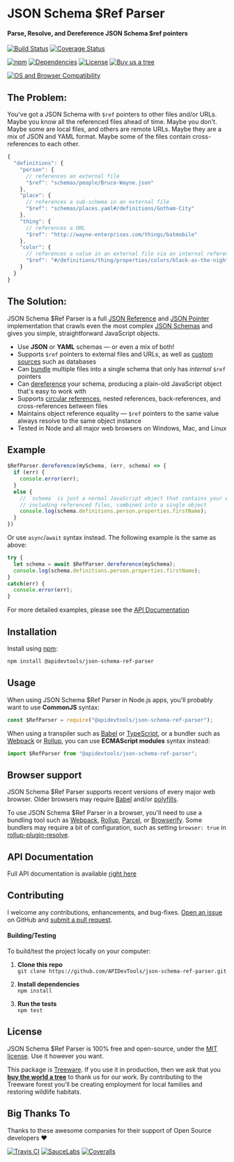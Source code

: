 JSON Schema $Ref Parser
============================
#### Parse, Resolve, and Dereference JSON Schema $ref pointers

[![Build Status](https://github.com/APIDevTools/json-schema-ref-parser/workflows/CI-CD/badge.svg?branch=master)](https://github.com/APIDevTools/json-schema-ref-parser/actions)
[![Coverage Status](https://coveralls.io/repos/github/APIDevTools/json-schema-ref-parser/badge.svg?branch=master)](https://coveralls.io/github/APIDevTools/json-schema-ref-parser)

[![npm](https://img.shields.io/npm/v/@apidevtools/json-schema-ref-parser.svg)](https://www.npmjs.com/package/@apidevtools/json-schema-ref-parser)
[![Dependencies](https://david-dm.org/APIDevTools/json-schema-ref-parser.svg)](https://david-dm.org/APIDevTools/json-schema-ref-parser)
[![License](https://img.shields.io/npm/l/@apidevtools/json-schema-ref-parser.svg)](LICENSE)
[![Buy us a tree](https://img.shields.io/badge/Treeware-%F0%9F%8C%B3-lightgreen)](https://plant.treeware.earth/APIDevTools/json-schema-ref-parser)


[![OS and Browser Compatibility](https://apitools.dev/img/badges/ci-badges-with-ie.svg)](https://github.com/APIDevTools/json-schema-ref-parser/actions)


The Problem:
--------------------------
You've got a JSON Schema with `$ref` pointers to other files and/or URLs.  Maybe you know all the referenced files ahead of time.  Maybe you don't.  Maybe some are local files, and others are remote URLs.  Maybe they are a mix of JSON and YAML format.  Maybe some of the files contain cross-references to each other.

```javascript
{
  "definitions": {
    "person": {
      // references an external file
      "$ref": "schemas/people/Bruce-Wayne.json"
    },
    "place": {
      // references a sub-schema in an external file
      "$ref": "schemas/places.yaml#/definitions/Gotham-City"
    },
    "thing": {
      // references a URL
      "$ref": "http://wayne-enterprises.com/things/batmobile"
    },
    "color": {
      // references a value in an external file via an internal reference
      "$ref": "#/definitions/thing/properties/colors/black-as-the-night"
    }
  }
}
```


The Solution:
--------------------------
JSON Schema $Ref Parser is a full [JSON Reference](https://tools.ietf.org/html/draft-pbryan-zyp-json-ref-03) and [JSON Pointer](https://tools.ietf.org/html/rfc6901) implementation that crawls even the most complex [JSON Schemas](http://json-schema.org/latest/json-schema-core.html) and gives you simple, straightforward JavaScript objects.

- Use **JSON** or **YAML** schemas &mdash; or even a mix of both!
- Supports `$ref` pointers to external files and URLs, as well as [custom sources](https://apitools.dev/json-schema-ref-parser/docs/plugins/resolvers.html) such as databases
- Can [bundle](https://apitools.dev/json-schema-ref-parser/docs/ref-parser.html#bundlepath-options-callback) multiple files into a single schema that only has _internal_ `$ref` pointers
- Can [dereference](https://apitools.dev/json-schema-ref-parser/docs/ref-parser.html#dereferencepath-options-callback) your schema, producing a plain-old JavaScript object that's easy to work with
- Supports [circular references](https://apitools.dev/json-schema-ref-parser/docs/#circular-refs), nested references, back-references, and cross-references between files
- Maintains object reference equality &mdash; `$ref` pointers to the same value always resolve to the same object instance
- Tested in Node and all major web browsers on Windows, Mac, and Linux


Example
--------------------------

```javascript
$RefParser.dereference(mySchema, (err, schema) => {
  if (err) {
    console.error(err);
  }
  else {
    // `schema` is just a normal JavaScript object that contains your entire JSON Schema,
    // including referenced files, combined into a single object
    console.log(schema.definitions.person.properties.firstName);
  }
})
```

Or use `async`/`await` syntax instead. The following example is the same as above:

```javascript
try {
  let schema = await $RefParser.dereference(mySchema);
  console.log(schema.definitions.person.properties.firstName);
}
catch(err) {
  console.error(err);
}
```

For more detailed examples, please see the [API Documentation](https://apitools.dev/json-schema-ref-parser/docs/)



Installation
--------------------------
Install using [npm](https://docs.npmjs.com/about-npm/):

```bash
npm install @apidevtools/json-schema-ref-parser
```



Usage
--------------------------
When using JSON Schema $Ref Parser in Node.js apps, you'll probably want to use **CommonJS** syntax:

```javascript
const $RefParser = require("@apidevtools/json-schema-ref-parser");
```

When using a transpiler such as [Babel](https://babeljs.io/) or [TypeScript](https://www.typescriptlang.org/), or a bundler such as [Webpack](https://webpack.js.org/) or [Rollup](https://rollupjs.org/), you can use **ECMAScript modules** syntax instead:

```javascript
import $RefParser from "@apidevtools/json-schema-ref-parser";
```



Browser support
--------------------------
JSON Schema $Ref Parser supports recent versions of every major web browser.  Older browsers may require [Babel](https://babeljs.io/) and/or [polyfills](https://babeljs.io/docs/en/next/babel-polyfill).

To use JSON Schema $Ref Parser in a browser, you'll need to use a bundling tool such as [Webpack](https://webpack.js.org/), [Rollup](https://rollupjs.org/), [Parcel](https://parceljs.org/), or [Browserify](http://browserify.org/). Some bundlers may require a bit of configuration, such as setting `browser: true` in [rollup-plugin-resolve](https://github.com/rollup/rollup-plugin-node-resolve).



API Documentation
--------------------------
Full API documentation is available [right here](https://apitools.dev/json-schema-ref-parser/docs/)



Contributing
--------------------------
I welcome any contributions, enhancements, and bug-fixes.  [Open an issue](https://github.com/APIDevTools/json-schema-ref-parser/issues) on GitHub and [submit a pull request](https://github.com/APIDevTools/json-schema-ref-parser/pulls).

#### Building/Testing
To build/test the project locally on your computer:

1. __Clone this repo__<br>
`git clone https://github.com/APIDevTools/json-schema-ref-parser.git`

2. __Install dependencies__<br>
`npm install`

3. __Run the tests__<br>
`npm test`



License
--------------------------
JSON Schema $Ref Parser is 100% free and open-source, under the [MIT license](LICENSE). Use it however you want.

This package is [Treeware](http://treeware.earth). If you use it in production, then we ask that you [**buy the world a tree**](https://plant.treeware.earth/APIDevTools/json-schema-ref-parser) to thank us for our work. By contributing to the Treeware forest you’ll be creating employment for local families and restoring wildlife habitats.



Big Thanks To
--------------------------
Thanks to these awesome companies for their support of Open Source developers ❤

[![Travis CI](https://jstools.dev/img/badges/travis-ci.svg)](https://travis-ci.com)
[![SauceLabs](https://jstools.dev/img/badges/sauce-labs.svg)](https://saucelabs.com)
[![Coveralls](https://jstools.dev/img/badges/coveralls.svg)](https://coveralls.io)
